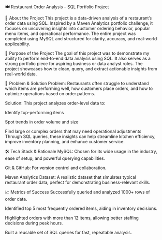 🍽️ Restaurant Order Analysis – SQL Portfolio Project

📌 About the Project
This project is a data-driven analysis of a restaurant’s order data using SQL. Inspired by a Maven Analytics portfolio challenge, it focuses on uncovering insights into customer ordering behavior, popular menu items, and operational performance. The entire project was completed using MySQL and structured for clarity, accuracy, and real-world applicability.

🎯 Purpose of the Project
The goal of this project was to demonstrate my ability to perform end-to-end data analysis using SQL. It also serves as a strong portfolio piece for aspiring business or data analyst roles. The project showcases how to clean, query, and extract actionable insights from real-world data.

🧩 Problem & Solution
Problem: Restaurants often struggle to understand which items are performing well, how customers place orders, and how to optimize operations based on order patterns.

Solution: This project analyzes order-level data to:

Identify top-performing items

Spot trends in order volume and size

Find large or complex orders that may need operational adjustments
Through SQL queries, these insights can help streamline kitchen efficiency, improve inventory planning, and enhance customer service.

🛠️ Tech Stack & Rationale
MySQL: Chosen for its wide usage in the industry, ease of setup, and powerful querying capabilities.

Git & GitHub: For version control and collaboration.

Maven Analytics Dataset: A realistic dataset that simulates typical restaurant order data, perfect for demonstrating business-relevant skills.

📈 Metrics of Success
Successfully queried and analyzed 1000+ rows of order data.

Identified top 5 most frequently ordered items, aiding in inventory decisions.

Highlighted orders with more than 12 items, allowing better staffing decisions during peak hours.

Built a reusable set of SQL queries for fast, repeatable analysis.
